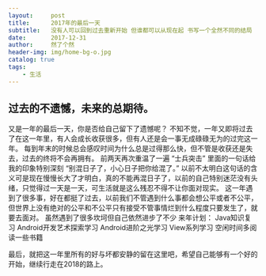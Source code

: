 ```yaml
---
layout:     post
title:      2017年的最后一天
subtitle:   没有人可以回到过去重新开始 但谁都可以从现在起 书写一个全然不同的结局
date:       2017-12-31
author:     然了个然
header-img: img/home-bg-o.jpg
catalog: true
tags:
    - 生活
---
```


## 过去的不遗憾，未来的总期待。
又是一年的最后一天，你是否给自己留下了遗憾呢？ 不知不觉，一年又即将过去了在这一年里，有人会成长收获很多，但有人还是会一事无成碌碌无为的过完这一年。
每到年末的时候总会感叹时间为什么总是过得那么快，但不管是收获还是失去，过去的终将不会再拥有。
前两天再次重温了一遍 “士兵突击” 里面的一句话给我的印象特别深刻 “别混日子了，小心日子把你给混了。” 以前不太明白这句话的含义可是现在慢慢长大了才明白，真的不能再混日子了，以前的自己特别迷茫没有头绪，只觉得过一天是一天，可生活就是这么残忍不得不让你面对现实。
这一年遇到了很多事，好在都挺了过去，以前我们不管遇到什么事都会想公平或者不公平，但世界上没有绝对的公平和不公平只有接受不管事情烂到什么程度只要发生了，就要去面对。
虽然遇到了很多坎坷但自己依然进步了不少
来年计划：
Java知识复习
Android开发艺术探索学习
Android进阶之光学习
View系列学习
空闲时间多阅读一些书籍

最后，就把这一年里所有的好与坏都安静的留在这里吧，希望自己能够有一个好的开始，继续行走在2018的路上。